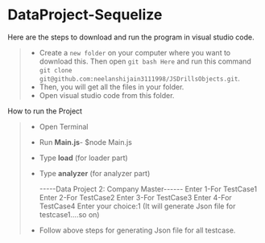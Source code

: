 # DataProject-Sequelize


Here are the steps to download and run the program in visual studio code.

> - Create a `new folder` on your computer where you want to download this. Then open `git bash Here` and run this command
>   `git clone git@github.com:neelanshijain3111998/JSDrillsObjects.git`.
> - Then, you will get all the files in your folder.
> - Open visual studio code from this folder.

How to run the Project

> - Open Terminal
> - Run **Main.js**- $node Main.js 
> - Type **load** (for loader part)
> - Type **analyzer** (for analyzer part) 
>    
>    -----Data Project 2: Company Master------
>    Enter 1-For TestCase1 
>    Enter 2-For TestCase2 
>    Enter 3-For TestCase3 
>    Enter 4-For TestCase4 
>    Enter your choice:1 (It will generate Json file for testcase1....so on)
> - Follow above steps for generating Json file for all testcase.
